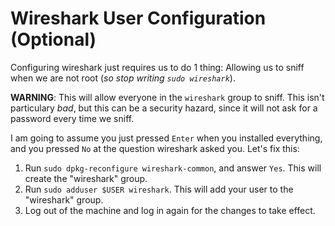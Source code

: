 # Wireshark User Configuration (Optional)
Configuring wireshark just requires us to do 1 thing: Allowing us to sniff when we are not root (*so stop writing `sudo wireshark`*).  

**WARNING**: This will allow everyone in the `wireshark` group to sniff. This isn't particulary *bad*, but this can be a security hazard, since it will not ask for a password every time we sniff. 

I am going to assume you just pressed `Enter` when you installed everything, and you pressed `No` at the question wireshark asked you. Let's fix this:
1. Run `sudo dpkg-reconfigure wireshark-common`, and answer `Yes`. This will create the "wireshark" group.
2. Run `sudo adduser $USER wireshark`. This will add your user to the "wireshark" group.
3. Log out of the machine and log in again for the changes to take effect.